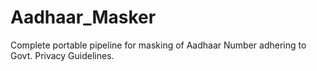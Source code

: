 # Aadhaar_Masker
Complete portable pipeline for masking of Aadhaar Number adhering to Govt. Privacy Guidelines.
